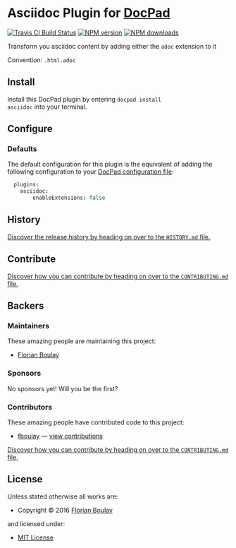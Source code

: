 # Asciidoc Plugin for [DocPad](http://docpad.org)

<!-- BADGES/ -->

<span class="badge-travisci"><a href="http://travis-ci.org/fboulay/docpad-plugin-asciidoc" title="Check this project's build status on TravisCI"><img src="https://img.shields.io/travis/fboulay/docpad-plugin-asciidoc/master.svg" alt="Travis CI Build Status" /></a></span>
<span class="badge-npmversion"><a href="https://npmjs.org/package/docpad-plugin-asciidoc" title="View this project on NPM"><img src="https://img.shields.io/npm/v/docpad-plugin-asciidoc.svg" alt="NPM version" /></a></span>
<span class="badge-npmdownloads"><a href="https://npmjs.org/package/docpad-plugin-asciidoc" title="View this project on NPM"><img src="https://img.shields.io/npm/dm/docpad-plugin-asciidoc.svg" alt="NPM downloads" /></a></span>

<!-- /BADGES -->


Transform you asciidoc content by adding either the `adoc` extension to it

Convention:  `.html.adoc`


<!-- INSTALL/ -->

<h2>Install</h2>

Install this DocPad plugin by entering <code>docpad install asciidoc</code> into your terminal.

<!-- /INSTALL -->

## Configure

### Defaults

The default configuration for this plugin is the equivalent of adding the following configuration to your [DocPad configuration file](http://docpad.org/docs/config):

``` coffee
  plugins:
  	asciidoc:
  		enableExtensions: false
```

<!-- HISTORY/ -->

<h2>History</h2>

<a href="https://github.com/fboulay/docpad-plugin-asciidoc/blob/master/HISTORY.md#files">Discover the release history by heading on over to the <code>HISTORY.md</code> file.</a>

<!-- /HISTORY -->


<!-- CONTRIBUTE/ -->

<h2>Contribute</h2>

<a href="https://github.com/fboulay/docpad-plugin-asciidoc/blob/master/CONTRIBUTING.md#files">Discover how you can contribute by heading on over to the <code>CONTRIBUTING.md</code> file.</a>

<!-- /CONTRIBUTE -->


<!-- BACKERS/ -->

<h2>Backers</h2>

<h3>Maintainers</h3>

These amazing people are maintaining this project:

<ul><li><a href="http://boulay.eu">Florian Boulay</a></li></ul>

<h3>Sponsors</h3>

No sponsors yet! Will you be the first?



<h3>Contributors</h3>

These amazing people have contributed code to this project:

<ul><li><a href="https://github.com/fboulay">fboulay</a> — <a href="https://github.com/fboulay/docpad-plugin-asciidoc/commits?author=fboulay" title="View the GitHub contributions of fboulay on repository fboulay/docpad-plugin-asciidoc">view contributions</a></li></ul>

<a href="https://github.com/fboulay/docpad-plugin-asciidoc/blob/master/CONTRIBUTING.md#files">Discover how you can contribute by heading on over to the <code>CONTRIBUTING.md</code> file.</a>

<!-- /BACKERS -->


<!-- LICENSE/ -->

<h2>License</h2>

Unless stated otherwise all works are:

<ul><li>Copyright &copy; 2016 <a href="http://boulay.eu">Florian Boulay</a></li></ul>

and licensed under:

<ul><li><a href="http://spdx.org/licenses/MIT.html">MIT License</a></li></ul>

<!-- /LICENSE -->
